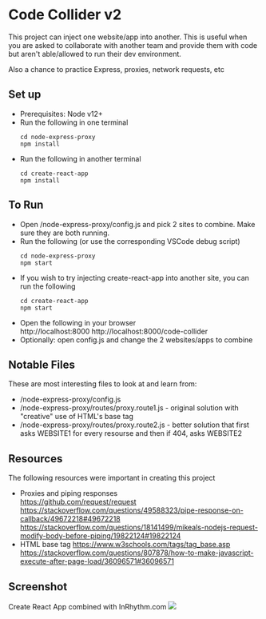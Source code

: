 # Code Collider v2

This project can inject one website/app into another. This is useful when you are asked to collaborate with another team and provide them with code but aren't able/allowed to run their dev environment.

Also a chance to practice Express, proxies, network requests, etc

## Set up

- Prerequisites: Node v12+
- Run the following in one terminal
  ```
  cd node-express-proxy
  npm install
  ```
- Run the following in another terminal
  ```
  cd create-react-app
  npm install
  ```

## To Run
- Open /node-express-proxy/config.js and pick 2 sites to combine. Make sure they are both running.
- Run the following (or use the corresponding VSCode debug script)
  ```
  cd node-express-proxy
  npm start
  ```
- If you wish to try injecting create-react-app into another site, you can run the following
  ```
  cd create-react-app
  npm start
  ```
- Open the following in your browser  
  http://localhost:8000
  http://localhost:8000/code-collider
- Optionally: open config.js and change the 2 websites/apps to combine

## Notable Files

These are most interesting files to look at and learn from:

- /node-express-proxy/config.js
- /node-express-proxy/routes/proxy.route1.js - original solution with "creative" use of HTML's base tag
- /node-express-proxy/routes/proxy.route2.js - better solution that first asks WEBSITE1 for every resourse and then if 404, asks WEBSITE2

## Resources

The following resources were important in creating this project

- Proxies and piping responses  
  https://github.com/request/request  
  https://stackoverflow.com/questions/49588323/pipe-response-on-callback/49672218#49672218  
  https://stackoverflow.com/questions/18141499/mikeals-nodejs-request-modify-body-before-piping/19822124#19822124
- HTML base tag
  https://www.w3schools.com/tags/tag_base.asp  
  https://stackoverflow.com/questions/807878/how-to-make-javascript-execute-after-page-load/36096571#36096571

## Screenshot
Create React App combined with InRhythm.com
![](./node-express-proxy/public/images/screenshot-001.png)
